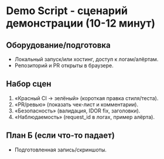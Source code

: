# Demo Script - сценарий демонстрации (10-12 минут)

## Оборудование/подготовка
- Локальный запуск/или хостинг, доступ к логам/алёртам.
- Репозиторий и PR открыты в браузере.

## Набор сцен
1) «Красный CI → зелёный» (короткая правка стиля/теста).
2) «PR/ревью» (показать чек-лист и комментарии).
3) «Безопасность» (валидация, IDOR fix, заголовки).
4) «Наблюдаемость» (request_id в логах, пример алёрта).

## План Б (если что-то падает)
- Подготовленная запись/скриншоты.
